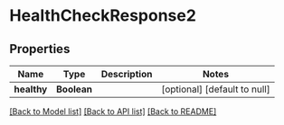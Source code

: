 # HealthCheckResponse2
## Properties

| Name | Type | Description | Notes |
|------------ | ------------- | ------------- | -------------|
| **healthy** | **Boolean** |  | [optional] [default to null] |

[[Back to Model list]](../README.md#documentation-for-models) [[Back to API list]](../README.md#documentation-for-api-endpoints) [[Back to README]](../README.md)

